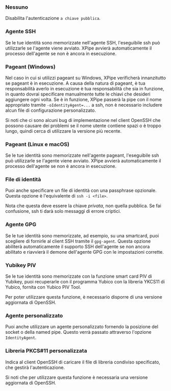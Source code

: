 ### Nessuno

Disabilita l'autenticazione `a chiave pubblica`.

### Agente SSH

Se le tue identità sono memorizzate nell'agente SSH, l'eseguibile ssh può utilizzarle se l'agente viene avviato.
XPipe avvierà automaticamente il processo dell'agente se non è ancora in esecuzione.

### Pageant (Windows)

Nel caso in cui si utilizzi pageant su Windows, XPipe verificherà innanzitutto se pageant è in esecuzione.
A causa della natura di pageant, è tua responsabilità averlo in esecuzione
è tua responsabilità che sia in funzione, in quanto dovrai specificare manualmente tutte le chiavi che desideri aggiungere ogni volta.
Se è in funzione, XPipe passerà la pipe con il nome appropriato tramite
`-oIdentityAgent=...` a ssh, non è necessario includere alcun file di configurazione personalizzato.

Si noti che ci sono alcuni bug di implementazione nel client OpenSSH che possono causare dei problemi
se il nome utente contiene spazi o è troppo lungo, quindi cerca di utilizzare la versione più recente.

### Pageant (Linux e macOS)

Se le tue identità sono memorizzate nell'agente pageant, l'eseguibile ssh può utilizzarle se l'agente viene avviato.
XPipe avvierà automaticamente il processo dell'agente se non è ancora in esecuzione.

### File di identità

Puoi anche specificare un file di identità con una passphrase opzionale.
Questa opzione è l'equivalente di `ssh -i <file>`.

Nota che questa deve essere la chiave *privata*, non quella pubblica.
Se fai confusione, ssh ti darà solo messaggi di errore criptici.

### Agente GPG

Se le tue identità sono memorizzate, ad esempio, su una smartcard, puoi scegliere di fornirle al client SSH tramite il `gpg-agent`.
Questa opzione abiliterà automaticamente il supporto SSH dell'agente se non ancora abilitato e riavvierà il demone dell'agente GPG con le impostazioni corrette.

### Yubikey PIV

Se le tue identità sono memorizzate con la funzione smart card PIV di Yubikey, puoi recuperarle con il programma Yubico
con la libreria YKCS11 di Yubico, fornita con Yubico PIV Tool.

Per poter utilizzare questa funzione, è necessario disporre di una versione aggiornata di OpenSSH.

### Agente personalizzato

Puoi anche utilizzare un agente personalizzato fornendo la posizione del socket o della named pipe.
Questo verrà passato attraverso l'opzione `IdentityAgent`.

### Libreria PKCS#11 personalizzata

Indica al client OpenSSH di caricare il file di libreria condiviso specificato, che gestirà l'autenticazione.

Si noti che per utilizzare questa funzione è necessaria una versione aggiornata di OpenSSH.
